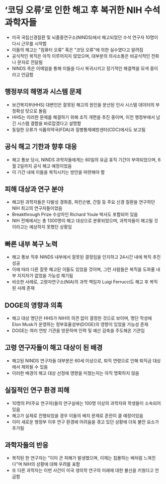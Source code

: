 # ‘코딩 오류’로 인한 해고 후 복귀한 NIH 수석 과학자들


* 미국 국립신경질환 및 뇌졸중연구소(NINDS)에서 해고되었던 수석 연구자 10명이 다시 근무를 시작함
* 이들의 해고는 "컴퓨터 오류" 혹은 "코딩 오류"에 의한 실수였다고 알려짐
* 공식적인 복직은 아직 이루어지지 않았으며, 대부분의 의사소통은 비공식적인 전화나 문자로 전달됨
* NINDS 측은 이메일을 통해 이들을 다시 복귀시키고 장기적인 해결책을 모색 중이라고 언급함

행정부의 해명과 시스템 문제
---------------

* 보건복지부(HHS) 대변인은 잘못된 해고의 원인을 분산된 인사 시스템 데이터의 부정확성 탓으로 돌림
* HHS는 이러한 문제를 해결하기 위해 조직 개편을 추진 중이며, 이전 행정부에서 남긴 시스템 결함을 바로잡겠다고 설명함
* 동일한 오류가 식품의약국(FDA)과 질병통제예방센터(CDC)에서도 보고됨

공식 해고 기한과 향후 대응
---------------

* 해고 통보 당시, NINDS 과학자들에게는 60일의 유급 휴직 기간이 부여되었으며, 6월 2일까지 공식 해고 예정이었음
* 이 기간 내에 이들을 복직시키는 방안을 마련해야 함

피해 대상과 연구 분야
------------

* 해고된 과학자들은 다발성 경화증, 파킨슨병, 간질 등 주요 신경 질환을 연구하던 NIH 최고의 연구자들이었음
* Breakthrough Prize 수상자인 Richard Youle 박사도 포함되어 있음
* NIH 전체에서는 총 1300명이 해고 대상으로 분류되었으며, 과학자들이 해고될 것이라고는 예상하지 못했던 상황임

빠른 내부 복구 노력
-----------

* 해고 통보 직후 NINDS 내부에서 잘못된 결정임을 인지하고 24시간 내에 복직 추진 성공
* 이에 따라 다른 잘못 해고된 이들도 있었을 것이며, 그런 사람들은 복직을 도와줄 내부 지지자가 없었을 가능성 제기됨
* 비슷한 사례로, 고령자연구소(NIA)의 과학 책임자 Luigi Ferrucci도 해고 후 복직된 사례 존재

DOGE의 영향과 의혹
------------

* 해고 대상 명단은 HHS가 NIH의 의견 없이 결정한 것으로 보이며, 명단 작성에 Elon Musk가 운영하는 정부효율성부(DOGE)의 영향이 있었을 가능성 존재
* DOGE는 여러 연방 기관을 방문하며 인력 및 예산 감축을 주도해온 기관임

고령 연구자들이 해고 대상이 된 배경
--------------------

* 해고된 NINDS 연구자들 대부분은 60세 이상으로, 퇴직 연령으로 인해 퇴직금 대상에서 제외될 수 있음
* 이러한 배경이 해고 대상 선정에 영향을 미쳤는지는 아직 명확하지 않음

실질적인 연구 환경 피해
-------------

* 10명의 PI(주요 연구자)들의 연구실에는 100명 이상의 과학자와 학생들이 소속되어 있음
* 해고가 실제로 진행되었을 경우 이들의 배치 문제로 혼란이 클 예정이었음
* 이미 새로운 행정부 이후 연구 환경에 어려움을 겪고 있던 상황에 더욱 불안 요소가 추가됨

과학자들의 반응
--------

* 복직된 한 연구자는 "이미 큰 피해가 발생했으며, 이제는 침몰하는 배처럼 느껴진다"며 NIH의 상황에 대해 우려를 표함
* 또 다른 과학자는 이번 사건이 미국 생의학 연구의 미래에 대한 불신을 키웠다고 언급함
